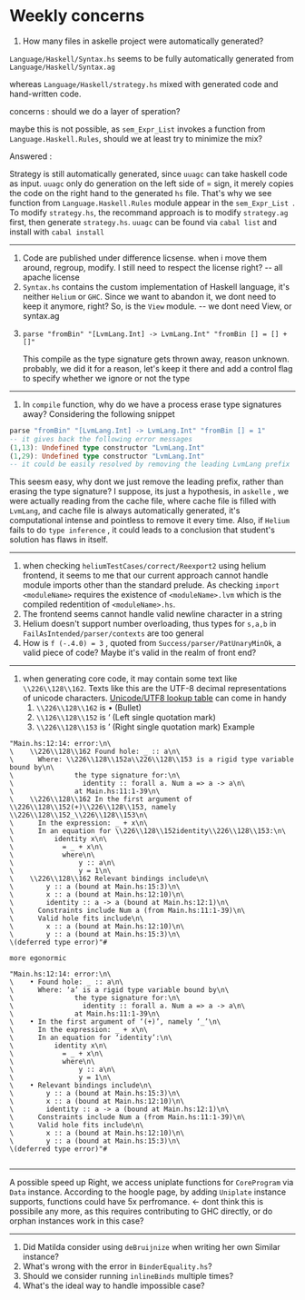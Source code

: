 
# Weekly concerns 
1. How many files in askelle project were automatically generated?
  
`Language/Haskell/Syntax.hs` seems to be fully automatically generated from `Language/Haskell/Syntax.ag`

whereas `Language/Haskell/strategy.hs` mixed with generated code and hand-written code.

concerns : should we do a layer of speration? 

maybe this is not possible, as `sem_Expr_List` invokes a function from `Language.Haskell.Rules`, should we at least try to minimize the mix?

Answered :

Strategy is still automatically generated, since `uuagc` can take haskell code as input. `uuagc` only do generation on the left side of $=$ sign, it merely copies the code on the right hand  to the generated `hs` file. That's why we see function from `Language.Haskell.Rules` module appear in the `sem_Expr_List `. 
To modify `strategy.hs`, the recommand approach is to modify `strategy.ag` first, then generate `strategy.hs`. 
`uuagc` can be found via `cabal list` and install with `cabal install`


---
1. Code are published under difference licsense. when i move them around, regroup, modify. I still need to respect the license right?  -- all apache license 
2. `Syntax.hs` contains the custom implementation of Haskell language, it's neither `Helium` or `GHC`. Since we want to abandon it, we dont need to keep it anymore, right? So, is the `View` module. -- 
   we dont need View, or syntax.ag 
3. ```
   parse "fromBin" "[LvmLang.Int] -> LvmLang.Int" "fromBin [] = [] + []"
   ```
   This compile as the type signature gets thrown away, reason unknown.
   probably, we did it for a reason, let's keep it there
   and add a control flag to specify whether we ignore or not the type
  

--- 
1. In `compile` function, why do we have a process erase type signatures away?
Considering the following snippet 
```haskell
parse "fromBin" "[LvmLang.Int] -> LvmLang.Int" "fromBin [] = 1"
-- it gives back the following error messages
(1,13): Undefined type constructor "LvmLang.Int"
(1,29): Undefined type constructor "LvmLang.Int"
-- it could be easily resolved by removing the leading LvmLang prefix
```
This seesm easy, why dont we just remove the leading prefix, rather than erasing the type signature?
I suppose, its just a hypothesis, in `askelle` , we were actually reading from the cache file, where cache file is filled with `LvmLang`, and cache file is always automatically generated, it's computational intense and pointless to remove it every time. Also, if `Helium` fails to do `type inference` , it could leads to a conclusion that student's solution has flaws in itself.


--- 
1. when checking `heliumTestCases/correct/Reexport2` using helium frontend, it seems to me that our current approach cannot handle module imports other than the standard prelude. As checking `import <moduleName>` requires the existence of `<moduleName>.lvm` which is the compiled redentition of `<moduleName>.hs`.
2. The frontend seems cannot handle valid newline character in a string 
3. Helium doesn't support number overloading, thus types for `s,a,b` in `FailAsIntended/parser/contexts` are too general
4. How is `f (-.4.0) = 3` , quoted from `Success/parser/PatUnaryMinOk`, a valid piece of code? Maybe it's valid in the realm of front end?



---
1. when generating core code, it may contain some text like `\\226\\128\\162`. Texts like this are the UTF-8 decimal representations of unicode characters.  [Unicode/UTF8 lookup table](https://www.utf8-chartable.de/unicode-utf8-table.pl?start=8192&number=128&utf8=dec) can come in handy
   1.  `\\226\\128\\162` is  • (Bullet)
   2.  `\\126\\128\\152` is  ‘ (Left single quotation mark)
   3.  `\\226\\128\\153` is ’ (Right  single quotation mark)
Example
````
"Main.hs:12:14: error:\n\
\    \\226\\128\\162 Found hole: _ :: a\n\
\      Where: \\226\\128\\152a\\226\\128\\153 is a rigid type variable bound by\n\
\               the type signature for:\n\
\                 identity :: forall a. Num a => a -> a\n\
\               at Main.hs:11:1-39\n\
\    \\226\\128\\162 In the first argument of \\226\\128\\152(+)\\226\\128\\153, namely \\226\\128\\152_\\226\\128\\153\n\
\      In the expression: _ + x\n\
\      In an equation for \\226\\128\\152identity\\226\\128\\153:\n\
\          identity x\n\
\            = _ + x\n\
\            where\n\
\                y :: a\n\
\                y = 1\n\
\    \\226\\128\\162 Relevant bindings include\n\
\        y :: a (bound at Main.hs:15:3)\n\
\        x :: a (bound at Main.hs:12:10)\n\
\        identity :: a -> a (bound at Main.hs:12:1)\n\
\      Constraints include Num a (from Main.hs:11:1-39)\n\
\      Valid hole fits include\n\
\        x :: a (bound at Main.hs:12:10)\n\
\        y :: a (bound at Main.hs:15:3)\n\
\(deferred type error)"#

more egonormic 

"Main.hs:12:14: error:\n\
\    • Found hole: _ :: a\n\
\      Where: ‘a’ is a rigid type variable bound by\n\
\               the type signature for:\n\
\                 identity :: forall a. Num a => a -> a\n\
\               at Main.hs:11:1-39\n\
\    • In the first argument of ‘(+)’, namely ‘_’\n\
\      In the expression: _ + x\n\
\      In an equation for ‘identity’:\n\
\          identity x\n\
\            = _ + x\n\
\            where\n\
\                y :: a\n\
\                y = 1\n\
\    • Relevant bindings include\n\
\        y :: a (bound at Main.hs:15:3)\n\
\        x :: a (bound at Main.hs:12:10)\n\
\        identity :: a -> a (bound at Main.hs:12:1)\n\
\      Constraints include Num a (from Main.hs:11:1-39)\n\
\      Valid hole fits include\n\
\        x :: a (bound at Main.hs:12:10)\n\
\        y :: a (bound at Main.hs:15:3)\n\
\(deferred type error)"#


````


--- 
A possible speed up 
Right, we access uniplate functions for `CoreProgram` via `Data` instance. 
According to the hoogle page, by adding `Uniplate` instance supports, functions could have 5x perfromance. <- dont think this is possibile any more, as this requires contributing to GHC directly, or do orphan instances work in this case? 


--- 
1. Did Matilda consider using `deBruijnize` when writing her own Similar instance?
2. What's wrong with the error in `BinderEquality.hs`?
3. Should we consider running `inlineBinds` multiple times?
4. What's the ideal way to handle impossible case? 

